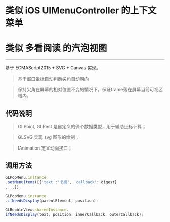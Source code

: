 # 类似 iOS UIMenuController 的上下文菜单

# 类似 多看阅读 的汽泡视图

---

基于 ECMAScript2015 + SVG + Canvas 实现。

> 基于窗口坐标自动判断尖角自动朝向

> 保持尖角在屏幕的相对位置不变的情况下，保证frame落在屏幕当前可视区域内。

## 代码说明

> GLPoint, GLRect 是自定义的俩个数据类型，用于辅助坐标计算；

> GLSVG 实现 svg 图形的绘制；

> IAnimation 定义动画接口；

## 调用方法

``` javascript
GLPopMenu.instance
.setMenuItems([{'text':'书摘', 'callback': digest}
,...]);

GLPopMenu.instance
.ifNeedsDisplay(parentElement, position);

GLBubbleView.sharedInstance.
ifNeedsDisplay(text, position, innerCallback, outerCallback);

```
